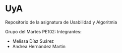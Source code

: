 # UyA
Repositorio de la asignatura de Usabilidad y Algoritmia

Grupo del Martes PE102:
Integrantes:
- Melissa Díaz Suárez
- Andrea Hernández Martín
